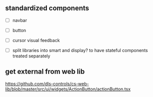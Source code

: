 
## standardized components
- [ ] navbar
- [ ] button
- [ ] cursor visual feedback

- [ ] split libraries into smart and display? to have stateful components treated separately

## get external from web lib
https://github.com/dls-controls/cs-web-lib/blob/master/src/ui/widgets/ActionButton/actionButton.tsx
